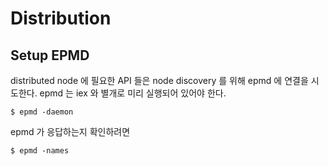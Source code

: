 # Distribution

## Setup EPMD

distributed node 에 필요한 API 들은 node discovery 를 위해 epmd 에 연결을 시도한다.
epmd 는 iex 와 별개로 미리 실행되어 있어야 한다.

```console
$ epmd -daemon
```

epmd 가 응답하는지 확인하려면

```console
$ epmd -names
```





